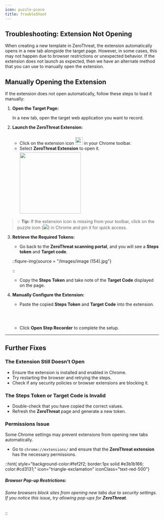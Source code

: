 ```yaml
---
icon: puzzle-piece
title: TroubleShoot
---
```


## Troubleshooting: Extension Not Opening

When creating a new template in ZeroThreat, the extension automatically opens in a new tab alongside the target page. However, in some cases, this may not happen due to browser restrictions or unexpected behavior. If the extension does not launch as expected, then we have an alternate method that you can use to manually open the extension.

## Manually Opening the Extension

If the extension does not open automatically, follow these steps to load it manually:

1. **Open the Target Page:**

   In a new tab, open the target web application you want to record.

2. **Launch the ZeroThreat Extension:**

   - Click on the extension icon <img src="/Images/image (179).png" width="25px" style="display:inline; margin-top:10px; margin-bottom:0px; translate: var(--tw-translate-x) -5px;"/> in your Chrome toolbar.
   - Select **ZeroThreat Extension** to open it. <img src="/Images/image (180).png" width="200px" style="display:inline; margin-top:5px; margin-bottom:0px; translate: var(--tw-translate-x) -5px;" />

> 💡 **Tip:** If the extension icon is missing from your toolbar, click on the puzzle icon (<img src="/Images/extension_icon.svg" style="display:inline;" />) in Chrome and pin it for quick access.

3. **Retrieve the Required Tokens:**

   - Go back to the **ZeroThreat scanning portal**, and you will see a **Steps token** and **Target code**. 
   
   ::fiqure-img{source = "/Images/image (154).jpg"}

   ::
  

   - Copy the **Steps Token** and take note of the **Target Code** displayed on the page.

4. **Manually Configure the Extension:**

   - Paste the copied **Steps Token** and **Target Code** into the extension.

   <!-- ::fiqure-img{source="/Images/image (155).png"}
   :: -->
    <img src="/Images/image (155).png" alt="" style="display:block; margin:30px auto;">

   - Click **Open Step Recorder** to complete the setup.

---

## Further Fixes

### The Extension Still Doesn’t Open

- Ensure the extension is installed and enabled in Chrome.
- Try restarting the browser and retrying the steps.
- Check if any security policies or browser extensions are blocking it.

### The Steps Token or Target Code is Invalid

- Double-check that you have copied the correct values.
- Refresh the **ZeroThreat** page and generate a new token.

### Permissions Issue

Some Chrome settings may prevent extensions from opening new tabs automatically.

- Go to `chrome://extensions/` and ensure that the **ZeroThreat extension** has the necessary permissions.

::hint{ style="background-color:#fef2f2; border:1px solid #e3b1b166; color:#cd3131;" icon="triangle-exclamation" iconClass="text-red-500"}

##### **Browser Pop-up Restrictions:**

###### Some browsers block sites from opening new tabs due to security settings. If you notice this issue, try allowing pop-ups for **ZeroThreat**.

::

